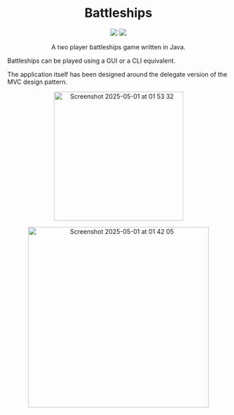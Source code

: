<h1 align="center">
  Battleships
</h1>

<p align="center">
  <img src="https://javadoc.io/badge2/io.fluentlenium/fluentlenium-core/javadoc.svg"/>
  <img src="https://img.shields.io/maven-central/v/io.fluentlenium/fluentlenium-parent.svg"/>
</p>

<p align="center">
  A two player battleships game written in Java.

  Battleships can be played using a GUI or a CLI equivalent.

  The application itself has been designed around the delegate version of the MVC design pattern.
</p>

<p align="center">
  <img width="293" alt="Screenshot 2025-05-01 at 01 53 32" src="https://github.com/user-attachments/assets/aba6063f-6bda-4052-8de6-2cd168f2398b" />
</p>

<p align="center">
  <img width="410" alt="Screenshot 2025-05-01 at 01 42 05" src="https://github.com/user-attachments/assets/8661bdc3-44d5-4bbf-8474-6d0313beefa9" />
</p>
